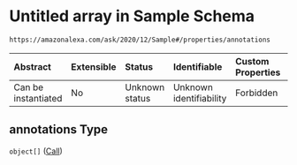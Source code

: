 # Untitled array in Sample Schema

```txt
https://amazonalexa.com/ask/2020/12/Sample#/properties/annotations
```



| Abstract            | Extensible | Status         | Identifiable            | Custom Properties | Additional Properties | Access Restrictions | Defined In                                                        |
| :------------------ | :--------- | :------------- | :---------------------- | :---------------- | :-------------------- | :------------------ | :---------------------------------------------------------------- |
| Can be instantiated | No         | Unknown status | Unknown identifiability | Forbidden         | Allowed               | none                | [Sample.json\*](../../schemas/Sample.json "open original schema") |

## annotations Type

`object[]` ([Call](actiondeclaration-properties-annotations-call.md))
